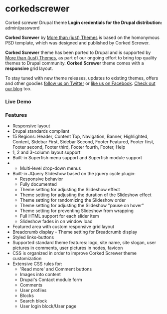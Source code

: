 corkedscrewer
=============

Corked screwer Drupal theme
<strong>Login credentials for the Drupal distribution:</strong> admin/password

<strong>Corked Screwer</strong> by <a href="http://www.morethanthemes.com/">More than (just) Themes</a> is based on the homonymous PSD template, which was designed and published by Corked Screwer. 

<strong>Corked Screwer</strong> theme has been ported to Drupal and is supported by <a href="http://www.morethanthemes.com/">More than (just) Themes</a>, as part of our ongoing effort to bring top quality themes to Drupal community. <strong>Corked Screwer</strong> theme comes with a <strong>responsive </strong>grid layout.

To stay tuned with new theme releases, updates to existing themes, offers and other goodies <a href="http://twitter.com/morethanthemes" target="_blank">follow us on Twitter</a> or <a href="http://www.facebook.com/morethan.just.themes" target="_blank">like us on Facebook</a>. <a href="http://blog.morethanthemes.com" target="_blank">Check out our blog</a> too.

<h3>Live Demo</h3>

<h3></h3>

<h3>Features</h3>
<ul>
<li>Responsive layout</li>
<li>Drupal standards compliant</li>
<li>15 Regions: Header, Content Top, Navigation, Banner, Highlighted, Content, Sidebar First, Sidebar Second, Footer Featured, Footer first, Footer second, Footer third, Footer fourth, Footer, Help</li>
<li>1, 2 and 3-column layout support</li>
<li>Built-in Superfish menu support and Superfish module support</li>
<li>
<ul>
<li>Multi-level drop-down menus</li>
</ul>
</li>
<li>Built-in JQuery Slideshow based on the jquery cycle plugin:
<ul>
<li>Responsive behavior</li>
<li>Fully documented</li>
<li>Theme setting for adjusting the Slideshow effect</li>
<li>Theme setting for adjusting the duration of the Slideshow effect</li>
<li>Theme setting for randomizing the Slideshow order</li>
<li>Theme setting for adjusting the Slideshow "pause on hover"</li>
<li>Theme setting for preventing Slideshow from wrapping</li>
<li>Full HTML support for each slider item</li>
<li>Slideshow fades in on window load</li>
</ul>
</li>
<li>Featured area with custom responsive grid layout</li>
<li>Breadcrumb display - Theme setting for Breadcrumb display</li>
<li>Styled links-buttons</li>
<li>Supported standard theme features: logo, site name, site slogan, user pictures in comments, user pictures in nodes, favicon</li>
<li>CSS is organized in order to improve Corked Screwer theme customization</li>
<li>Extensive CSS rules for:
<ul>
<li>'Read more' and Comment buttons</li>
<li>Images into content</li>
<li>Drupal's Contact module form</li>
<li>Comments</li>
<li>User profiles</li>
<li>Blocks</li>
<li>Search block</li>
<li>User login block/User page</li>
</ul>
</li>
</ul>
